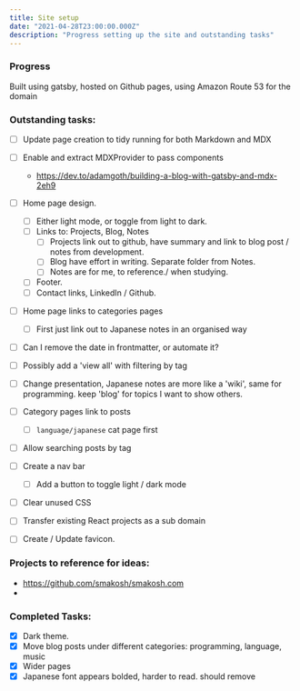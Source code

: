 ```yaml
---
title: Site setup
date: "2021-04-28T23:00:00.000Z"
description: "Progress setting up the site and outstanding tasks"
---
```


### Progress

Built using gatsby, hosted on Github pages, using Amazon Route 53 for the domain

### Outstanding tasks:

- [ ] Update page creation to tidy running for both Markdown and MDX
- [ ] Enable and extract MDXProvider to pass components
  - https://dev.to/adamgoth/building-a-blog-with-gatsby-and-mdx-2eh9
- [ ] Home page design.

  - [ ] Either light mode, or toggle from light to dark.
  - [ ] Links to: Projects, Blog, Notes
    - [ ] Projects link out to github, have summary and link to blog post / notes from development.
    - [ ] Blog have effort in writing. Separate folder from Notes.
    - [ ] Notes are for me, to reference./ when studying.
  - [ ] Footer.
  - [ ] Contact links, LinkedIn / Github.

- [ ] Home page links to categories pages
  - [ ] First just link out to Japanese notes in an organised way
- [ ] Can I remove the date in frontmatter, or automate it?
- [ ] Possibly add a 'view all' with filtering by tag
- [ ] Change presentation, Japanese notes are more like a 'wiki', same for programming. keep 'blog' for topics I want to show others.
- [ ] Category pages link to posts
  - [ ] `language/japanese` cat page first
- [ ] Allow searching posts by tag
- [ ] Create a nav bar
  - [ ] Add a button to toggle light / dark mode
- [ ] Clear unused CSS
- [ ] Transfer existing React projects as a sub domain
- [ ] Create / Update favicon.

### Projects to reference for ideas:

- https://github.com/smakosh/smakosh.com
-

### Completed Tasks:

- [x] Dark theme.
- [x] Move blog posts under different categories: programming, language, music
- [x] Wider pages
- [x] Japanese font appears bolded, harder to read. should remove
